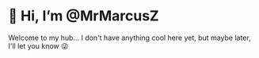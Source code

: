 # 👋 Hi, I’m @MrMarcusZ #
Welcome to my hub... I don't have anything cool here yet, but maybe later, I'll let you know 😜


<!---
MrMarcusZ/MrMarcusZ is a ✨ special ✨ repository because its `README.md` (this file) appears on your GitHub profile.
You can click the Preview link to take a look at your changes.
--->
